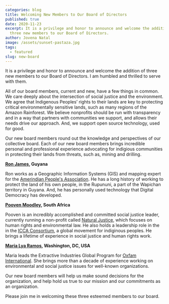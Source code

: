 ```yaml
---
categories: blog
title: Welcoming New Members to Our Board of Directors
published: true
date: 2020-11-23
excerpt: It is a privilege and honor to announce and welcome the addition of
  three new members to our Board of Directors.
author: Jovena Natal
image: /assets/sunset-pastaza.jpg
tags:
  - featured
slug: new-board
---
```

It is a privilege and honor to announce and welcome the addition of three new
members to our Board of Directors. I am humbled and thrilled to serve with them.

All of our board members, current and new, have a few things in common. We care
deeply about the intersection of social justice and the environment. We agree
that Indigenous Peoples’ rights to their lands are key to protecting critical
environmentally sensitive lands, such as many regions of the Amazon Rainforest.
We believe nonprofits should be run with transparency and in a way that partners
with communities we support, and allows their needs drive our approach. And, we
support open source technology, used for good.

Our new board members round out the knowledge and perspectives of our collective
board. Each of our new board members brings incredible personal and professional
experience advocating for indigious communities in protecting their lands from
threats, such as, mining and drilling.

**[Ron James](https://www.digital-democracy.org/team/ron), Guyana**

Ron works as a Geographic Information Systems (GIS) and mapping expert for the
[Amerindian People's Association](https://apaguyana.com/). He has a long history
of working to protect the land of his own people, in the Rupununi, a part of the
Wapichan territory in Guyana. And, he has personally used technology that
Digital Democracy has developed.

**[Pooven Moodley](https://www.digital-democracy.org/team/pooven), South
Africa**

Pooven is an incredibly accomplished and committed social justice leader,
currently running a non-profit called [Natural
Justice](https://naturaljustice.org/), which focuses on human rights and
environmental law. He also holds a leadership role in the in the [ICCA
Consortium](https://www.iccaconsortium.org/), a global movement for indiginous
peoples. He brings a lifetime of experience in social justice and human rights
work.

**[Maria Lya Ramos](https://www.digital-democracy.org/team/maria), Washington,
DC, USA**

Maria leads the Extractive Industries Global Program for [Oxfam
International](https://www.oxfam.org/). She brings more than a decade of
experience working on environmental and social justice issues for well-known
organizations.

Our new board members will help us make sound decisions for the organization,
and help hold us true to our mission and our commitments as an organization.

Please join me in welcoming these three esteemed members to our board.
